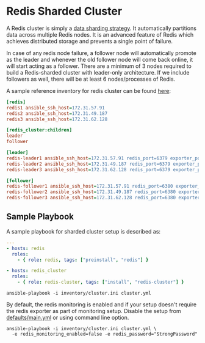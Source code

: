 # Redis Sharded Cluster

A Redis cluster is simply a [data sharding strategy](https://www.digitalocean.com/community/tutorials/understanding-database-sharding). It automatically partitions data across multiple Redis nodes. It is an advanced feature of Redis which achieves distributed storage and prevents a single point of failure.

In case of any redis node failure, a follower node will automatically promote as the leader and whenever the old follower node will come back online, it will start acting as a follower. There are a minimum of 3 nodes required to build a Redis-sharded cluster with leader-only architecture. If we include followers as well, there will be at least 6 nodes/processes of Redis.

A sample reference inventory for redis cluster can be found [here](../inventory/cluster.ini):

```ini
[redis]
redis1 ansible_ssh_host=172.31.57.91
redis2 ansible_ssh_host=172.31.49.187
redis3 ansible_ssh_host=172.31.62.128

[redis_cluster:children]
leader
follower

[leader]
redis-leader1 ansible_ssh_host=172.31.57.91 redis_port=6379 exporter_port=9121 leader_id=0 node_status=ready
redis-leader2 ansible_ssh_host=172.31.49.187 redis_port=6379 exporter_port=9121 leader_id=1 node_status=ready
redis-leader3 ansible_ssh_host=172.31.62.128 redis_port=6379 exporter_port=9121 leader_id=2 node_status=ready

[follower]
redis-follower1 ansible_ssh_host=172.31.57.91 redis_port=6380 exporter_port=9122 leader_id=0 node_status=ready
redis-follower2 ansible_ssh_host=172.31.49.187 redis_port=6380 exporter_port=9122 leader_id=1 node_status=ready
redis-follower3 ansible_ssh_host=172.31.62.128 redis_port=6380 exporter_port=9122 leader_id=2 node_status=ready
```

## Sample Playbook

A sample playbook for sharded cluster setup is described as:

```yaml
---
- hosts: redis
  roles:
    - { role: redis, tags: ["preinstall", "redis"] }

- hosts: redis_cluster
  roles:
    - { role: redis-cluster, tags: ["install", "redis-cluster"] }
```

```shell
ansible-playbook -i inventory/cluster.ini cluster.yml
```

By default, the redis monitoring is enabled and if your setup doesn't require the redis exporter as part of monitoring setup. Disable the setup from [defaults/main.yml](../roles/redis-cluster/defaults/main.yml) or using command line option.

```shell
ansible-playbook -i inventory/cluster.ini cluster.yml \
  -e redis_monitoring_enabled=false -e redis_password="StrongPassword"
```
